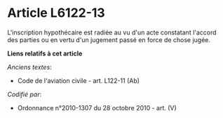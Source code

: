 # Article L6122-13

L'inscription hypothécaire est radiée au vu d'un acte constatant l'accord des parties ou en vertu d'un jugement passé en
force de chose jugée.

**Liens relatifs à cet article**

_Anciens textes_:

  - Code de l'aviation civile - art. L122-11 (Ab)

_Codifié par_:

  - Ordonnance n°2010-1307 du 28 octobre 2010 - art. (V)
